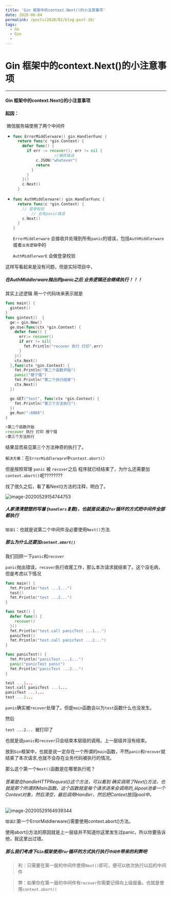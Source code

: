 ```yaml
---
title: 'Gin 框架中的context.Next()的小注意事项'
date: 2020-06-04
permalink: /posts/2020/02/blog-post-10/
tags:
  - Go
  - Gin
  - 
---
```


Gin 框架中的context.Next()的小注意事项
======
------

#### Gin 框架中的context.Next()的小注意事项



#### 起因：

​ 微信服务端使用了两个中间件

- ```go
  func ErrorMiddlerware() gin.HandlerFunc {
    return func(c *gin.Context) {
      defer func() {
        if err := recover(); err != nil {
                    //捕获错误
            c.JSON("whatever")
            return
          }
        }
      }()
      c.Next()
    }
  ```

- ```go
  func AuthMiddlerware() gin.HandlerFunc {
    return func(c *gin.Context) {
      // 登录校验
          // 会有panic错误
      c.Next()
    }
  }
  ```

  `ErrorMiddlerware` 会接收并处理到所有`panic`的错误，包括`AuthMiddlerware`或者`业务逻辑`中的

  `AuthMiddlerwarE` 会做登录校验



这样写看起来是没有问题，但是实际项目中，

##### 在AuthMiddlerware抛出的panic之后 业务逻辑还会继续执行！！！

其实上述逻辑 用一个代码块来表示就是

```go
func main() {
  gintest()
}
func gintest()  {
  ge:= gin.New()
  ge.Use(func(ctx *gin.Context) {
    defer func() {
      err:= recover()
      if err != nil{
        fmt.Println("recover 执行 打印",err)
      }
    }()
    ctx.Next()
  },func(ctx *gin.Context) {
    fmt.Println("第二个函数开始")
    panic("报个错")
    fmt.Println("第二个执行结束")
    ctx.Next()
  })

  ge.GET("test", func(ctx *gin.Context) {
    fmt.Println("第三个方法执行")
  })
  ge.Run(":8888")
}

>第二个函数开始
>recover 执行 打印 报个错
>第三个方法执行
```

结果显而易见第三个方法神奇的执行了。



`解决方案`：在`ErrorMiddlerware`中`context.abort()`

但是按照常理 `panic` 被 `recover`之后 程序就已经结束了，为什么还需要加`context.abort()`呢????????

找了很久之后，看了看Next()方法的注释，明白了。



![image-20200529154744753](C:\Users\shenguike\AppData\Roaming\Typora\typora-user-images\image-20200529154744753.png)

##### 人家清清楚楚的写着 (`handlers`复数)，也就是说通过`for`循环的方式把中间件全部都执行

`错误1`：也就是说第二个中间件没必要使用`Next()`方法.



##### 那么为什么还要加`content.abort()`

我们回顾一下`panic`和`recover`

`panic`抛出错误，`recover`执行收尾工作，那么本次请求就结束了。这个没毛病，但是考虑以下情况

```go
func main() {
  fmt.Println("test ...1...")
  test()
  fmt.Println("test ...2...")
}

func test() {
  defer func() {
    recover()
  }()
  fmt.Println("test.call panicTest ...1...")
  panicTest()
  fmt.Println("test.call panicTest ...2...")
}

func panicTest() {
  fmt.Println("panicTest ...1...")
  panic("panicTest panic")
  fmt.Println("panicTest ...2...")
}

test ...1...
test.call panicTest ...1...
panicTest ...1...
test ...2...
```

`panic`确实被`recover`处理了。但是`main`函数会以为`test`函数什么也没发生。

然后

`test ...2... `被打印了

也就是说`panic`和`recover`只会结束本层级的调用。上一层级并没有结束。

放到`Gin`框架中，也就是说一定存在一个所谓的`main`函数，不然`panic`和`recover`就结束了本次请求,也就不会存在业务代码被执行的情况。

那么这个第一个`Next()`函数是在哪里执行呢？



###### 答案是在handleHTTPRequest()这个方法，可以看到 确实调用了Next()方法，也就是那个所谓的Main函数。这个函数就是每个请求进来会调用的,从pool池拿一个Context对象，然后清空，最后调用Handler，然后把Context放回pool中。

![image-20200529164939344](C:\Users\shenguike\AppData\Roaming\Typora\typora-user-images\image-20200529164939344.png)



`错误2`:第一个ErrorMiddlerware()需要使用context.abort()方法。

使用abort()方法的原因就是上一层级并不知道你这里发生过panic，所以你要告诉他，我这里出过错。



##### 那么我们考虑下`Gin`框架使用`for`循环的方式执行执行`中间件`带来的利弊吧

> 利：只需要在第一层的中间件使用`Next()`即可，便可以依次执行以后的中间件

> 弊：如果你在第一层的中间件有`recover`你需要记得向上级报备。也就是使用`context.abort()`